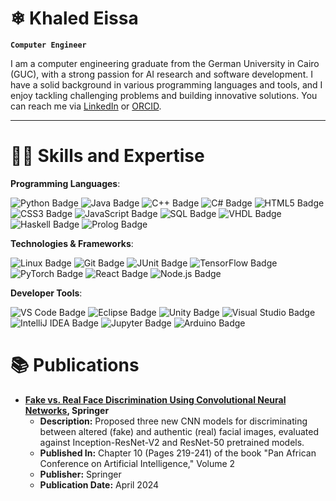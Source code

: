 # ❄ Khaled Eissa

**`Computer Engineer`**

I am a computer engineering graduate from the German University in Cairo (GUC), with a strong passion for AI research and software development. I have a solid background in various programming languages and tools, and I enjoy tackling challenging problems and building innovative solutions. You can reach me via [LinkedIn](https://www.linkedin.com/in/khaled-eissa-07765b233/) or [ORCID](https://orcid.org/0009-0003-4331-7024).

---

# 🧑‍💻 Skills and Expertise
**Programming Languages**:
<div>
  <img src="https://img.shields.io/static/v1?label=&message=Python&color=3776AB&logo=python&logoColor=white" alt="Python Badge"/>
  <img src="https://img.shields.io/static/v1?label=&message=Java&color=007396&logo=java&logoColor=white" alt="Java Badge"/>
  <img src="https://img.shields.io/static/v1?label=&message=C%2B%2B&color=00599C&logo=c%2B%2B&logoColor=white" alt="C++ Badge"/>
  <img src="https://img.shields.io/static/v1?label=&message=C%23&color=239120&logo=c-sharp&logoColor=white" alt="C# Badge"/>
  <img src="https://img.shields.io/static/v1?label=&message=HTML5&color=E34F26&logo=html5&logoColor=white" alt="HTML5 Badge"/>
  <img src="https://img.shields.io/static/v1?label=&message=CSS3&color=1572B6&logo=css3&logoColor=white" alt="CSS3 Badge"/>
  <img src="https://img.shields.io/static/v1?label=&message=JavaScript&color=F7DF1E&logo=javascript&logoColor=black" alt="JavaScript Badge"/>
  <img src="https://img.shields.io/static/v1?label=&message=SQL&color=4479A1&logo=mysql&logoColor=white" alt="SQL Badge"/>
  <img src="https://img.shields.io/static/v1?label=&message=VHDL&color=7A0099&logoColor=white" alt="VHDL Badge"/>
  <img src="https://img.shields.io/static/v1?label=&message=Haskell&color=5D4F85&logo=haskell&logoColor=white" alt="Haskell Badge"/>
  <img src="https://img.shields.io/static/v1?label=&message=Prolog&color=4D53E0&logoColor=white" alt="Prolog Badge"/>
</div>

**Technologies & Frameworks**:
<div>
  <img src="https://img.shields.io/static/v1?label=&message=Linux&color=FCC624&logo=linux&logoColor=black" alt="Linux Badge"/>
  <img src="https://img.shields.io/static/v1?label=&message=Git&color=F05032&logo=git&logoColor=white" alt="Git Badge"/>
  <img src="https://img.shields.io/static/v1?label=&message=JUnit&color=25A162&logo=junit5&logoColor=white" alt="JUnit Badge"/>
  <img src="https://img.shields.io/static/v1?label=&message=TensorFlow&color=FF6F00&logo=tensorflow&logoColor=white" alt="TensorFlow Badge"/>
  <img src="https://img.shields.io/static/v1?label=&message=PyTorch&color=EE4C2C&logo=pytorch&logoColor=white" alt="PyTorch Badge"/>
  <img src="https://img.shields.io/static/v1?label=&message=React&color=61DAFB&logo=react&logoColor=black" alt="React Badge"/>
  <img src="https://img.shields.io/static/v1?label=&message=Node.js&color=339933&logo=node.js&logoColor=white" alt="Node.js Badge"/>
</div>

**Developer Tools**:
<div>
  <img src="https://img.shields.io/static/v1?label=&message=VS%20Code&color=007ACC&logo=visual-studio-code&logoColor=white" alt="VS Code Badge"/>
  <img src="https://img.shields.io/static/v1?label=&message=Eclipse&color=2C2255&logo=eclipse&logoColor=white" alt="Eclipse Badge"/>
  <img src="https://img.shields.io/static/v1?label=&message=Unity&color=000000&logo=unity&logoColor=white" alt="Unity Badge"/>
  <img src="https://img.shields.io/static/v1?label=&message=Visual%20Studio&color=5C2D91&logo=visual-studio&logoColor=white" alt="Visual Studio Badge"/>
  <img src="https://img.shields.io/static/v1?label=&message=IntelliJ%20IDEA&color=000000&logo=intellij-idea&logoColor=white" alt="IntelliJ IDEA Badge"/>
  <img src="https://img.shields.io/static/v1?label=&message=Jupyter&color=F37626&logo=jupyter&logoColor=white" alt="Jupyter Badge"/>
  <img src="https://img.shields.io/static/v1?label=&message=Arduino&color=00979D&logo=arduino&logoColor=white" alt="Arduino Badge"/>
</div>



# 📚 Publications
- **[Fake vs. Real Face Discrimination Using Convolutional Neural Networks](https://link.springer.com/chapter/10.1007/978-3-031-57639-3_10), Springer**
  - **Description:** Proposed three new CNN models for discriminating between altered (fake) and authentic (real) facial images, evaluated against Inception-ResNet-V2 and ResNet-50 pretrained models.
  - **Published In:** Chapter 10 (Pages 219-241) of the book "Pan African Conference on Artificial Intelligence," Volume 2
  - **Publisher:** Springer
  - **Publication Date:** April 2024
